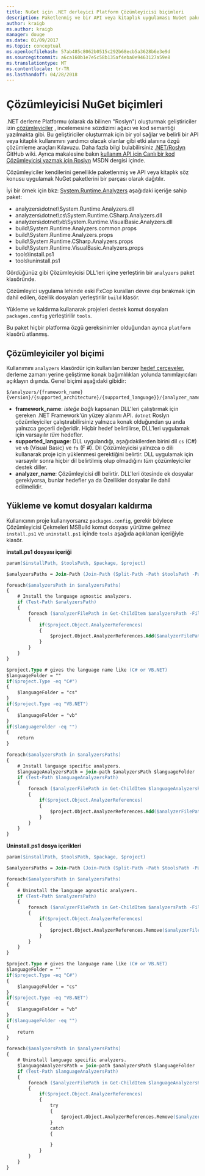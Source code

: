 ```yaml
---
title: NuGet için .NET derleyici Platform Çözümleyicisi biçimleri
description: Paketlenmiş ve bir API veya kitaplık uygulaması NuGet paketleri ile dağıtılan .NET çözümleyiciler kuralları.
author: kraigb
ms.author: kraigb
manager: douge
ms.date: 01/09/2017
ms.topic: conceptual
ms.openlocfilehash: 57ab485c8062b0515c292b68ecb5a3628b6e3e9d
ms.sourcegitcommit: a6ca160b1e7e5c58b135af4eba0e9463127a59e8
ms.translationtype: MT
ms.contentlocale: tr-TR
ms.lasthandoff: 04/28/2018
---
```

# <a name="analyzer-nuget-formats"></a>Çözümleyicisi NuGet biçimleri

.NET derleme Platformu (olarak da bilinen "Roslyn") oluşturmak geliştiriciler izin [çözümleyiciler](https://github.com/dotnet/roslyn/wiki/How-To-Write-a-C%23-Analyzer-and-Code-Fix) , incelemesine sözdizimi ağacı ve kod semantiği yazılmakta gibi. Bu geliştiriciler oluşturmak için bir yol sağlar ve belirli bir API veya kitaplık kullanımını yardımcı olacak olanlar gibi etki alanına özgü çözümleme araçları Kılavuzu. Daha fazla bilgi bulabilirsiniz [.NET/Roslyn](https://github.com/dotnet/roslyn/wiki) GitHub wiki. Ayrıca makalesine bakın [kullanım API için Canlı bir kod Çözümleyicisi yazmak için Roslyn](https://msdn.microsoft.com/magazine/dn879356.aspx) MSDN dergisi içinde.

Çözümleyiciler kendilerini genellikle paketlenmiş ve API veya kitaplık söz konusu uygulamak NuGet paketlerini bir parçası olarak dağıtılır.

İyi bir örnek için bkz: [System.Runtime.Analyzers](https://www.nuget.org/packages/System.Runtime.Analyzers) aşağıdaki içeriğe sahip paket:

- analyzers\dotnet\System.Runtime.Analyzers.dll
- analyzers\dotnet\cs\System.Runtime.CSharp.Analyzers.dll
- analyzers\dotnet\vb\System.Runtime.VisualBasic.Analyzers.dll
- build\System.Runtime.Analyzers.common.props
- build\System.Runtime.Analyzers.props
- build\System.Runtime.CSharp.Analyzers.props
- build\System.Runtime.VisualBasic.Analyzers.props
- tools\install.ps1
- tools\uninstall.ps1

Gördüğünüz gibi Çözümleyicisi DLL'leri içine yerleştirin bir `analyzers` paket klasöründe.

Çözümleyici uygulama lehinde eski FxCop kuralları devre dışı bırakmak için dahil edilen, özellik dosyaları yerleştirilir `build` klasör.

Yükleme ve kaldırma kullanarak projeleri destek komut dosyaları `packages.config` yerleştirilir `tools`.

Bu paket hiçbir platforma özgü gereksinimler olduğundan ayrıca `platform` klasörü atlanmış.


## <a name="analyzers-path-format"></a>Çözümleyiciler yol biçimi

Kullanımını `analyzers` klasördür için kullanılan benzer [hedef çerçeveler](../create-packages/supporting-multiple-target-frameworks.md), derleme zamanı yerine geliştirme konak bağımlılıkları yolunda tanımlayıcıları açıklayın dışında. Genel biçimi aşağıdaki gibidir:

    $/analyzers/{framework_name}{version}/{supported_architecture}/{supported_language}}/{analyzer_name}.dll

- **framework_name**: *isteğe bağlı* kapsanan DLL'leri çalıştırmak için gereken .NET Framework'ün yüzey alanını API. `dotnet` Roslyn çözümleyiciler çalıştırabilirsiniz yalnızca konak olduğundan şu anda yalnızca geçerli değeridir. Hiçbir hedef belirtilirse, DLL'leri uygulamak için varsayılır *tüm* hedefler.
- **supported_language**: DLL uygulandığı, aşağıdakilerden birini dil `cs` (C#) ve `vb` (Visual Basic) ve `fs` (F #). Dil Çözümleyicisi yalnızca o dili kullanarak proje için yüklenmesi gerektiğini belirtir. DLL uygulamak için varsayılır sonra hiçbir dil belirtilmiş olup olmadığını *tüm* çözümleyiciler destek diller.
- **analyzer_name**: Çözümleyicisi dll belirtir. DLL'leri ötesinde ek dosyalar gerekiyorsa, bunlar hedefler ya da Özellikler dosyalar ile dahil edilmelidir.


## <a name="install-and-uninstall-scripts"></a>Yükleme ve komut dosyaları kaldırma

Kullanıcının proje kullanıyorsanız `packages.config`, gerekir böylece Çözümleyicisi Çekmeleri MSBuild komut dosyası yürütme gelmez `install.ps1` ve `uninstall.ps1` içinde `tools` aşağıda açıklanan içeriğiyle klasör.

**install.ps1 dosyası içeriği**

```ps
param($installPath, $toolsPath, $package, $project)

$analyzersPaths = Join-Path (Join-Path (Split-Path -Path $toolsPath -Parent) "analyzers" ) * -Resolve

foreach($analyzersPath in $analyzersPaths)
{
    # Install the language agnostic analyzers.
    if (Test-Path $analyzersPath)
    {
        foreach ($analyzerFilePath in Get-ChildItem $analyzersPath -Filter *.dll)
        {
            if($project.Object.AnalyzerReferences)
            {
                $project.Object.AnalyzerReferences.Add($analyzerFilePath.FullName)
            }
        }
    }
}

$project.Type # gives the language name like (C# or VB.NET)
$languageFolder = ""
if($project.Type -eq "C#")
{
    $languageFolder = "cs"
}
if($project.Type -eq "VB.NET")
{
    $languageFolder = "vb"
}
if($languageFolder -eq "")
{
    return
}

foreach($analyzersPath in $analyzersPaths)
{
    # Install language specific analyzers.
    $languageAnalyzersPath = join-path $analyzersPath $languageFolder
    if (Test-Path $languageAnalyzersPath)
    {
        foreach ($analyzerFilePath in Get-ChildItem $languageAnalyzersPath -Filter *.dll)
        {
            if($project.Object.AnalyzerReferences)
            {
                $project.Object.AnalyzerReferences.Add($analyzerFilePath.FullName)
            }
        }
    }
}
```


**Uninstall.ps1 dosya içerikleri**

```ps
param($installPath, $toolsPath, $package, $project)

$analyzersPaths = Join-Path (Join-Path (Split-Path -Path $toolsPath -Parent) "analyzers" ) * -Resolve

foreach($analyzersPath in $analyzersPaths)
{
    # Uninstall the language agnostic analyzers.
    if (Test-Path $analyzersPath)
    {
        foreach ($analyzerFilePath in Get-ChildItem $analyzersPath -Filter *.dll)
        {
            if($project.Object.AnalyzerReferences)
            {
                $project.Object.AnalyzerReferences.Remove($analyzerFilePath.FullName)
            }
        }
    }
}

$project.Type # gives the language name like (C# or VB.NET)
$languageFolder = ""
if($project.Type -eq "C#")
{
    $languageFolder = "cs"
}
if($project.Type -eq "VB.NET")
{
    $languageFolder = "vb"
}
if($languageFolder -eq "")
{
    return
}

foreach($analyzersPath in $analyzersPaths)
{
    # Uninstall language specific analyzers.
    $languageAnalyzersPath = join-path $analyzersPath $languageFolder
    if (Test-Path $languageAnalyzersPath)
    {
        foreach ($analyzerFilePath in Get-ChildItem $languageAnalyzersPath -Filter *.dll)
        {
            if($project.Object.AnalyzerReferences)
            {
                try
                {
                    $project.Object.AnalyzerReferences.Remove($analyzerFilePath.FullName)
                }
                catch
                {

                }
            }
        }
    }
}
```
